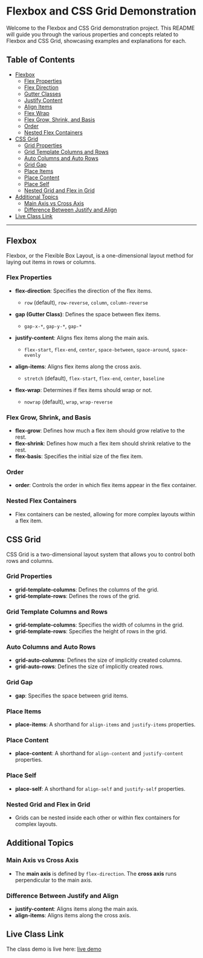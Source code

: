 # Flexbox and CSS Grid Demonstration

Welcome to the Flexbox and CSS Grid demonstration project. This README will guide you through the various properties and concepts related to Flexbox and CSS Grid, showcasing examples and explanations for each.

## Table of Contents

- [Flexbox](#flexbox)
  - [Flex Properties](#flex-properties)
  - [Flex Direction](#flex-direction)
  - [Gutter Classes](#gutter-classes)
  - [Justify Content](#justify-content)
  - [Align Items](#align-items)
  - [Flex Wrap](#flex-wrap)
  - [Flex Grow, Shrink, and Basis](#flex-grow-shrink-and-basis)
  - [Order](#order)
  - [Nested Flex Containers](#nested-flex-containers)
- [CSS Grid](#css-grid)
  - [Grid Properties](#grid-properties)
  - [Grid Template Columns and Rows](#grid-template-columns-and-rows)
  - [Auto Columns and Auto Rows](#auto-columns-and-auto-rows)
  - [Grid Gap](#grid-gap)
  - [Place Items](#place-items)
  - [Place Content](#place-content)
  - [Place Self](#place-self)
  - [Nested Grid and Flex in Grid](#nested-grid-and-flex-in-grid)
- [Additional Topics](#additional-topics)
  - [Main Axis vs Cross Axis](#main-axis-vs-cross-axis)
  - [Difference Between Justify and Align](#difference-between-justify-and-align)
- [Live Class Link](#live-class-link)

---

## Flexbox

Flexbox, or the Flexible Box Layout, is a one-dimensional layout method for laying out items in rows or columns.

### Flex Properties

- **flex-direction**: Specifies the direction of the flex items.

  - `row` (default), `row-reverse`, `column`, `column-reverse`

- **gap (Gutter Class)**: Defines the space between flex items.

  - `gap-x-*`, `gap-y-*`, `gap-*`

- **justify-content**: Aligns flex items along the main axis.

  - `flex-start`, `flex-end`, `center`, `space-between`, `space-around`, `space-evenly`

- **align-items**: Aligns flex items along the cross axis.

  - `stretch` (default), `flex-start`, `flex-end`, `center`, `baseline`

- **flex-wrap**: Determines if flex items should wrap or not.
  - `nowrap` (default), `wrap`, `wrap-reverse`

### Flex Grow, Shrink, and Basis

- **flex-grow**: Defines how much a flex item should grow relative to the rest.
- **flex-shrink**: Defines how much a flex item should shrink relative to the rest.
- **flex-basis**: Specifies the initial size of the flex item.

### Order

- **order**: Controls the order in which flex items appear in the flex container.

### Nested Flex Containers

- Flex containers can be nested, allowing for more complex layouts within a flex item.

## CSS Grid

CSS Grid is a two-dimensional layout system that allows you to control both rows and columns.

### Grid Properties

- **grid-template-columns**: Defines the columns of the grid.
- **grid-template-rows**: Defines the rows of the grid.

### Grid Template Columns and Rows

- **grid-template-columns**: Specifies the width of columns in the grid.
- **grid-template-rows**: Specifies the height of rows in the grid.

### Auto Columns and Auto Rows

- **grid-auto-columns**: Defines the size of implicitly created columns.
- **grid-auto-rows**: Defines the size of implicitly created rows.

### Grid Gap

- **gap**: Specifies the space between grid items.

### Place Items

- **place-items**: A shorthand for `align-items` and `justify-items` properties.

### Place Content

- **place-content**: A shorthand for `align-content` and `justify-content` properties.

### Place Self

- **place-self**: A shorthand for `align-self` and `justify-self` properties.

### Nested Grid and Flex in Grid

- Grids can be nested inside each other or within flex containers for complex layouts.

## Additional Topics

### Main Axis vs Cross Axis

- The **main axis** is defined by `flex-direction`. The **cross axis** runs perpendicular to the main axis.

### Difference Between Justify and Align

- **justify-content**: Aligns items along the main axis.
- **align-items**: Aligns items along the cross axis.

## Live Class Link

The class demo is live here: [live demo](https://class03-flex-and-grid-piaic.vercel.app)
